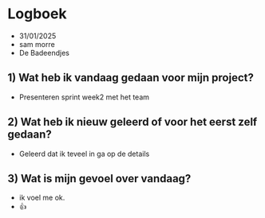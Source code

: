 # Logboek

- 31/01/2025
- sam morre
- De Badeendjes


## 1) Wat heb ik vandaag gedaan voor mijn project?

- Presenteren sprint week2 met het team


## 2) Wat heb ik nieuw geleerd of voor het eerst zelf gedaan?

- Geleerd dat ik teveel in ga op de details 


## 3) Wat is mijn gevoel over vandaag?

- ik voel me ok.
- 👍


